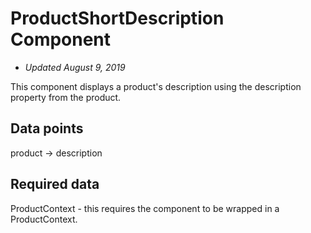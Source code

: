 # ProductShortDescription Component

- *Updated August 9, 2019*

This component displays a product's description using the description property from the product.

## Data points

product -> description

## Required data

ProductContext - this requires the component to be wrapped in a ProductContext.
